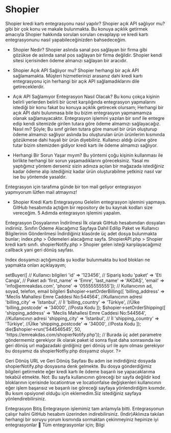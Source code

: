 # Shopier
Shopier kredi kartı entegrasyonu nasıl yapılır? Shopier açık API sağlıyor mu? gibi bir çok konu ve makale bulunmakta. Bu konuya açıklık getirmek amacıyla Shopier hakkında sorulan soruları cevaplayıp ve kredi kartı entegrasyonunu nasıl yapabileceğinizden bahsedeceğim.

- Shopier Nedir?
Shopier aslında sanal pos sağlayan bir firma gibi gözükse de aslında sanal pos sağlayan bir firma değildir. Shopier kendi sitesi içerisinden ödeme almanızı sağlayan bir aracıdır.

- Shopier Açık API Sağlıyor mu?
Shopier herhangi bir açık API sağlamamakta. Müşteri hizmetlerinizi arasanız dahi kredi kartı entegrasyonu için herhangi bir açık API sağlamadıklarını dile getireceklerdir.

- Açık API Sağlamıyor Entegrasyon Nasıl Olacak?
Bu konu çokça kişinin belirli yerlerden belirli bir ücret karşılığında entegrasyon yapmalarını istediği bir konu fakat bu konuya açıklık getirecek olursam; Herhangi bir açık API dahi bulunmasa bile bu bizim entegrasyon yapmamamıza olanak sağlamayacaktır. Entegrasyon işlemini yazılan bir sınıf ile entegre edip kendi sitemizde girilen tutara göre ödeme almamızı sağlayacağız. Nasıl mı? Şöyle; Bu sınıf girilen tutara göre manuel bir ürün oluşturup ödeme almamızı sağlıyor aslında bu oluşturulan ürün ürünlerim kısmında gözükmese dahi hayali bir ürün diyebiliriz. Kullanıcı aldığı ürüne göre tutar bizim sitemizden gidiyor kredi kartı ile ödeme almamızı sağlıyor.

- Herhangi Bir Sorun Yaşar mıyım?
Bu yöntemi çoğu kişinin kullanması ile birlikte herhangi bir sorun yaşamadıklarını göreceksiniz. Yasal mı yaptığımız yöntem derseniz sizin adınıza açılan bir mağazada istediğiniz kadar ödeme alıp istediğiniz kadar ürün oluşturabilme yetkiniz nasıl var ise bu yöntemde yasaldır.

Entegrasyon için tarafıma günde bir ton mail geliyor entegrasyon yapmıyorum lütfen mail atmayınız!

- Shopier Kredi Kartı Entegrasyonu
Gelelim entegrasyon işlemini yapmaya. GitHub hesabımda açtığım bir repository de bu kaynak kodları size vereceğim. 5 Adımda entegrasyon işlemini yapalım.

Entegrasyon Dosyalarının İndirilmesi
İlk olarak GitHub hesabımdan dosyaları indiriniz.
Sınıfın Ödeme Alacağımız Sayfaya Dahil Edilip Paket ve Kullanıcı Bilgilerinin Gönderilmesi
İndirdiğiniz klasörde üç adet dosya bulunmakta bunlar;
index.php > Ödemeleri alacağımız sayfa.
ShopierAPI.php > Shopier kredi kartı sınıfı.
shopierNotify.php > Shopier gelen isteği karşılayacağımız callback yani geri dönüş sayfası.

Index dosyamızı açtığımızda şu kodlar bulunmakta bu kod blokları ne yapmakta onları açıklayayım;

<?php
// Değişkene göre kendiniz düzenleyebilirsiniz.
include 'shopierAPI.php'; // İndirdiğimiz dosyada bulunan sınıfımızı dosyaya dahil ediyoruz.
$shopier = new Shopier('SHOPIER_API_KEY', 'SHOPIER_API_SECRET'); // Kendi api bilgilerinizi gireceksiniz.
$shopier->setBuyer([ // Kullanıcı bilgileri
'id' => '123456', // Sipariş kodu
'paket' => 'Eti Canga', // Paket adı
'first_name' => 'Emre', 'last_name' => 'AKDAŞ', 'email' => 'info@emreakdas.com', 'phone' => '05555555555']); // Kullanıcının ad, soyad, telefon, email bilgileri
$shopier->setOrderBilling([
'billing_address' => 'Meclis Mahallesi Emre Caddesi No:544564', //Kullanıcının adresi
'billing_city' => 'İstanbul', // İl
'billing_country' => 'Türkiye', //Ülke
'billing_postcode' => '34000', //Posta Kodu
]);
$shopier->setOrderShipping([
'shipping_address' => 'Meclis Mahallesi Emre Caddesi No:544564', //Kullanıcının adresi
'shipping_city' => 'İstanbul', // İl
'shipping_country' => 'Türkiye', //Ülke
'shipping_postcode' => '34000', //Posta Kodu
]);
die($shopier->run('544546545', 50, 'https://emreakdas.com/shopierNotify.php')); // Burada üç adet parametre göndermemiz gerekiyor ilk olarak paket id sonra fiyat daha sonrasında ise geri dönüş url mağazadaki girdiğiniz geri dönüş url ile aynı olması gerekiyor bu dosyamız da shopierNotfiy.php dosyamız oluyor.
?>
Geri Dönüş URL ve Geri Dönüş Sayfası
Bu adım ise indirdiğiniz dosyada shopierNotify.php dosyasına denk gelmekte. Bu dosya gönderdiğimiz bilgileri getirmekte eğer kredi kartı ile ödeme başarılı ise yapacaklarıma tekabül etmekte.
Not: Bu sayfa kullanıcının göreceği bir sayfa değildir kod bloklarının içerisinde locationtrue ve locationfalse değişkenleri kullanıcının eğer işlem başarısız ve başarılı ise göreceği sayfaya yönlendirdiğim kısımdır. Bu kısım opsiyonel olduğu için eklemedim.Siz istediğiniz sayfaya yönlendirebilirsiniz.

<?php
//Shopierdan gelen postlar.
$status = $_POST["status"];
$invoiceId = $_POST["platform_order_id"];
$transactionId = $_POST["payment_id"];
$installment = $_POST["installment"];
$signature = $_POST["signature"];

/* Bu kısımda kullanıcının işlem başarılı ve başarısızsa yönleneceği değişkenlerdir. */
$url = 'https://emreakdas.com/';
$locationtrue = $url."order?orderNo=$invoiceId";
$locationfalse = $url."order?orderNo=none";
/* Bu kısımda kullanıcının işlem başarılı ve başarısızsa yönleneceği değişkenlerdir. */

$data = $_POST["random_nr"] . $_POST["platform_order_id"] . $_POST["total_order_value"] . $_POST["currency"];
$signature = base64_decode($signature);
$expected = hash_hmac('SHA256', $data, $shopierSecret, true);
if ($signature == $expected) {
$status = strtolower($status);
if ($status == "success") {
//İşlem başarılı ise yapacaklarınız
header("Location: $locationtrue");
}
else{
// İşlem başarısız ise yapacaklarınız.
header("Location: $locationfalse");
}
}
?>
Entegrasyon Bitiş
Entegrasyon işlemimiz tam anlamıyla bitti. Entegrasyonun çalışır halini GitHub hesabım üzerinden indirebilirsiniz. (İndir)Aklınıza takılan herhangi bir soruyu yorum kısmında sormaktan çekinmeyiniz hepinize iyi entegrasyonlar 🙂 Tüm entegrasyonlar için; Bilgi
